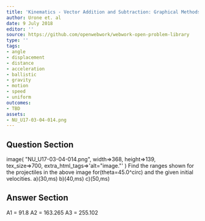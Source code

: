 ```yaml
---
title: 'Kinematics - Vector Addition and Subtraction: Graphical Methods'
author: Urone et. al
date: 9 July 2018
editor: ''
source: https://github.com/openwebwork/webwork-open-problem-library
type: ''
tags:
- angle
- displacement
- distance
- acceleration
- ballistic
- gravity
- motion
- speed
- uniform
outcomes:
- TBD
assets:
- NU_U17-03-04-014.png
---
```


## Question Section 

image( "NU_U17-03-04-014.png", width=>368, height=>139,  
tex_size=>700, extra_html_tags=>'alt="image."' )
Find the ranges shown for the projectiles in the above image for(theta=45.0^circ) and the given initial velocities.
a)(30,ms)
b)(40,ms)
c)(50,ms)

## Answer Section

A1 = 91.8
A2 = 163.265
A3 = 255.102